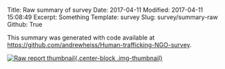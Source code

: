 Title: Raw summary of survey
Date: 2017-04-11
Modified: 2017-04-11 15:08:49
Excerpt: Something
Template: survey
Slug: survey/summary-raw
Github: True

This summary was generated with code available at <https://github.com/andrewheiss/Human-trafficking-NGO-survey>.

<div class="row">
  <div class="col-xs-12 col-sm-10 col-md-8 col-sm-offset-1 col-md-offset-2">
    <div class="github-widget" data-repo="andrewheiss/Human-trafficking-NGO-survey"></div>
  </div>
</div>

[![Raw report thumbnail][2]{.center-block .img-thumbnail}][1]

[1]: /files/pdfs/Report%20raw%20summary.pdf
[2]: /files/images/pdf-raw-report.png (Download PDF)
